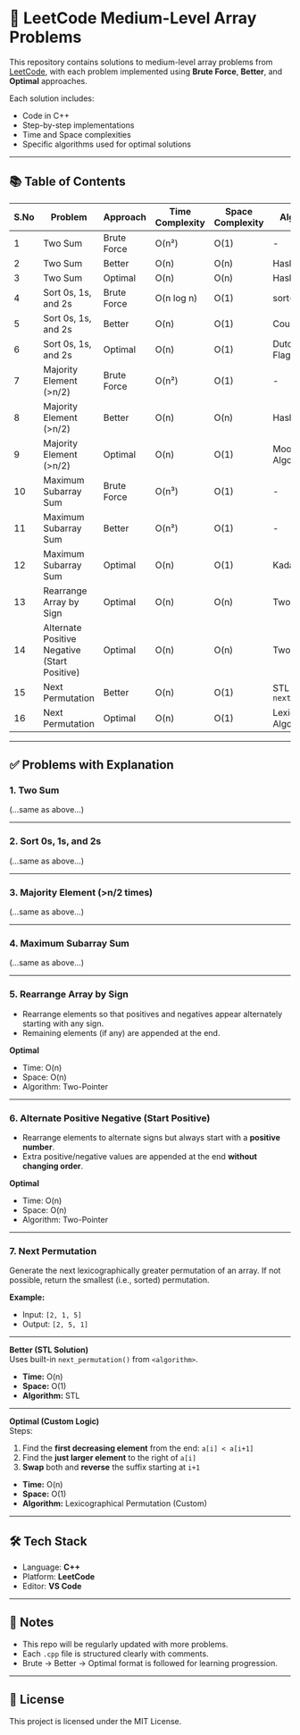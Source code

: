 # 🧠 LeetCode Medium-Level Array Problems

This repository contains solutions to medium-level array problems from [LeetCode](https://leetcode.com/), with each problem implemented using **Brute Force**, **Better**, and **Optimal** approaches.

Each solution includes:
- Code in C++
- Step-by-step implementations
- Time and Space complexities
- Specific algorithms used for optimal solutions

---

## 📚 Table of Contents

| S.No | Problem | Approach | Time Complexity | Space Complexity | Algorithm Used |
|------|---------|----------|-----------------|------------------|----------------|
| 1 | Two Sum | Brute Force | O(n²) | O(1) | - |
| 2 | Two Sum | Better | O(n) | O(n) | Hash Map |
| 3 | Two Sum | Optimal | O(n) | O(n) | Hash Map |
| 4 | Sort 0s, 1s, and 2s | Brute Force | O(n log n) | O(1) | sort() |
| 5 | Sort 0s, 1s, and 2s | Better | O(n) | O(1) | Counting |
| 6 | Sort 0s, 1s, and 2s | Optimal | O(n) | O(1) | Dutch National Flag |
| 7 | Majority Element (>n/2) | Brute Force | O(n²) | O(1) | - |
| 8 | Majority Element (>n/2) | Better | O(n) | O(n) | Hash Map |
| 9 | Majority Element (>n/2) | Optimal | O(n) | O(1) | Moore's Voting Algorithm |
| 10 | Maximum Subarray Sum | Brute Force | O(n³) | O(1) | - |
| 11 | Maximum Subarray Sum | Better | O(n²) | O(1) | - |
| 12 | Maximum Subarray Sum | Optimal | O(n) | O(1) | Kadane’s Algorithm |
| 13 | Rearrange Array by Sign | Optimal | O(n) | O(n) | Two-Pointer |
| 14 | Alternate Positive Negative (Start Positive) | Optimal | O(n) | O(n) | Two-Pointer |
| 15 | Next Permutation | Better | O(n) | O(1) | STL `next_permutation()` |
| 16 | Next Permutation | Optimal | O(n) | O(1) | Lexicographical Algorithm |

---

## ✅ Problems with Explanation

### 1. Two Sum
(…same as above…)

---

### 2. Sort 0s, 1s, and 2s
(…same as above…)

---

### 3. Majority Element (>n/2 times)
(…same as above…)

---

### 4. Maximum Subarray Sum
(…same as above…)

---

### 5. Rearrange Array by Sign
- Rearrange elements so that positives and negatives appear alternately starting with any sign.
- Remaining elements (if any) are appended at the end.

**Optimal**  
- Time: O(n)  
- Space: O(n)  
- Algorithm: Two-Pointer

---

### 6. Alternate Positive Negative (Start Positive)
- Rearrange elements to alternate signs but always start with a **positive number**.
- Extra positive/negative values are appended at the end **without changing order**.

**Optimal**  
- Time: O(n)  
- Space: O(n)  
- Algorithm: Two-Pointer

---

### 7. Next Permutation

Generate the next lexicographically greater permutation of an array. If not possible, return the smallest (i.e., sorted) permutation.

**Example:**
- Input: `[2, 1, 5]`
- Output: `[2, 5, 1]`

---

**Better (STL Solution)**  
Uses built-in `next_permutation()` from `<algorithm>`.

- **Time:** O(n)  
- **Space:** O(1)  
- **Algorithm:** STL

---

**Optimal (Custom Logic)**  
Steps:
1. Find the **first decreasing element** from the end: `a[i] < a[i+1]`
2. Find the **just larger element** to the right of `a[i]`
3. **Swap** both and **reverse** the suffix starting at `i+1`

- **Time:** O(n)  
- **Space:** O(1)  
- **Algorithm:** Lexicographical Permutation (Custom)

---

## 🛠️ Tech Stack

- Language: **C++**
- Platform: **LeetCode**
- Editor: **VS Code**

---

## 📌 Notes

- This repo will be regularly updated with more problems.
- Each `.cpp` file is structured clearly with comments.
- Brute → Better → Optimal format is followed for learning progression.

---

## 📄 License

This project is licensed under the MIT License.
